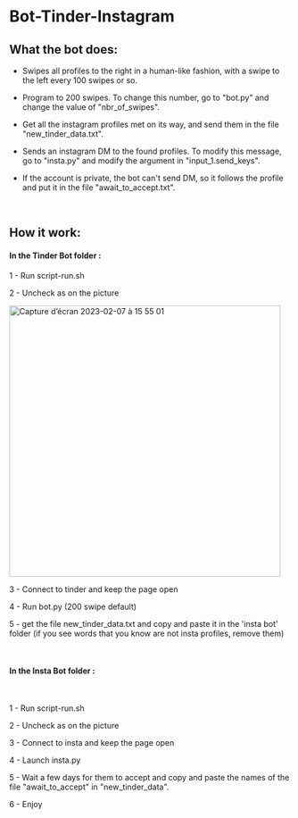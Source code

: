 # Bot-Tinder-Instagram


<h2>What the bot does:</h2>

- Swipes all profiles to the right in a human-like fashion, with a swipe to the left every 100 swipes or so.

- Program to 200 swipes. To change this number, go to "bot.py" and change the value of "nbr_of_swipes".

- Get all the instagram profiles met on its way, and send them in the file "new_tinder_data.txt".

- Sends an instagram DM to the found profiles. To modify this message, go to "insta.py" and modify the argument in "input_1.send_keys".

- If the account is private, the bot can't send DM, so it follows the profile and put it in the file "await_to_accept.txt".

<br>
<h2>How it work:</h2>

<h4><strong>In the Tinder Bot folder :</strong></h4>


1 - Run script-run.sh

2 - Uncheck as on the picture

<img width="486" alt="Capture d’écran 2023-02-07 à 15 55 01" src="https://user-images.githubusercontent.com/84441663/217630495-1a65d640-4774-4528-9577-c93ab2f69c2b.png">

3 - Connect to tinder and keep the page open

4 - Run bot.py (200 swipe default)

5 - get the file new_tinder_data.txt and copy and paste it in the 'insta bot' folder (if you see words that you know are not insta profiles, remove them)

<br>
<h4><strong>In the Insta Bot folder :</strong></h4>
<br>

1 - Run script-run.sh

2 - Uncheck as on the picture

3 - Connect to insta and keep the page open

4 - Launch insta.py

5 - Wait a few days for them to accept and copy and paste the names of the file "await_to_accept" in "new_tinder_data".

6 - Enjoy

